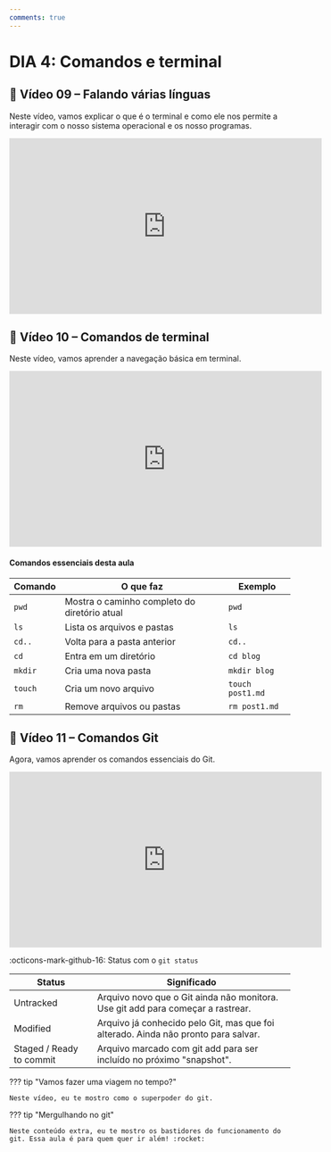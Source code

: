 ```yaml
---
comments: true
---
```

# DIA 4: Comandos e terminal

## 🎥 Vídeo 09 – Falando várias línguas

Neste vídeo, vamos explicar o que é o terminal e como ele nos permite a interagir com o nosso sistema operacional e os nosso programas.

<iframe width="560" height="315" src="https://www.youtube.com/embed/UWptjGLSuVg?si=Kc219YIyULxgKWnX" title="YouTube video player" frameborder="0" allow="accelerometer; autoplay; clipboard-write; encrypted-media; gyroscope; picture-in-picture; web-share" referrerpolicy="strict-origin-when-cross-origin" allowfullscreen></iframe>

## 🎥 Vídeo 10 – Comandos de terminal

Neste vídeo, vamos aprender a navegação básica em terminal.

<iframe width="560" height="315" src="https://www.youtube.com/embed/UZR13IQBYB4?si=ZA-PX--DjlCspmHA" title="YouTube video player" frameborder="0" allow="accelerometer; autoplay; clipboard-write; encrypted-media; gyroscope; picture-in-picture; web-share" referrerpolicy="strict-origin-when-cross-origin" allowfullscreen></iframe>

#### Comandos essenciais desta aula

| Comando       | O que faz                                        | Exemplo                          |
|---------------|--------------------------------------------------|----------------------------------|
| `pwd`         | Mostra o caminho completo do diretório atual     | `pwd`                            |
| `ls`          | Lista os arquivos e pastas                       | `ls`                             |
| `cd..`        | Volta para a pasta anterior                     | `cd..`                           |
| `cd`          | Entra em um diretório                           | `cd blog`                        |
| `mkdir`       | Cria uma nova pasta                             | `mkdir blog`                     |
| `touch`       | Cria um novo arquivo                            | `touch post1.md`                 |
| `rm`          | Remove arquivos ou pastas                       | `rm post1.md`                    |


## 🎥 Vídeo 11 – Comandos Git

Agora, vamos aprender os comandos essenciais do Git.

<iframe width="560" height="315" src="https://www.youtube.com/embed/KiV-_U4JKEs?si=XuNI2cGYFmePoSyW" title="YouTube video player" frameborder="0" allow="accelerometer; autoplay; clipboard-write; encrypted-media; gyroscope; picture-in-picture; web-share" referrerpolicy="strict-origin-when-cross-origin" allowfullscreen></iframe>

:octicons-mark-github-16: Status com o `git status`

|Status |Significado|
| -------------------- | --------------------- |
| Untracked| Arquivo novo que o Git ainda não monitora. Use git add para começar a rastrear.|
| Modified| Arquivo já conhecido pelo Git, mas que foi alterado. Ainda não pronto para salvar.|
| Staged / Ready to commit | Arquivo marcado com git add para ser incluído no próximo "snapshot". |

??? tip "Vamos fazer uma viagem no tempo?"

    Neste vídeo, eu te mostro como o superpoder do git.

??? tip "Mergulhando no git"

    Neste conteúdo extra, eu te mostro os bastidores do funcionamento do git. Essa aula é para quem quer ir além! :rocket: